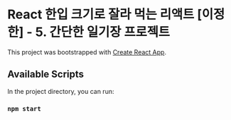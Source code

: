 # React 한입 크기로 잘라 먹는 리액트 [이정한] - 5. 간단한 일기장 프로젝트

This project was bootstrapped with [Create React App](https://github.com/facebook/create-react-app).

## Available Scripts

In the project directory, you can run:

### `npm start`
